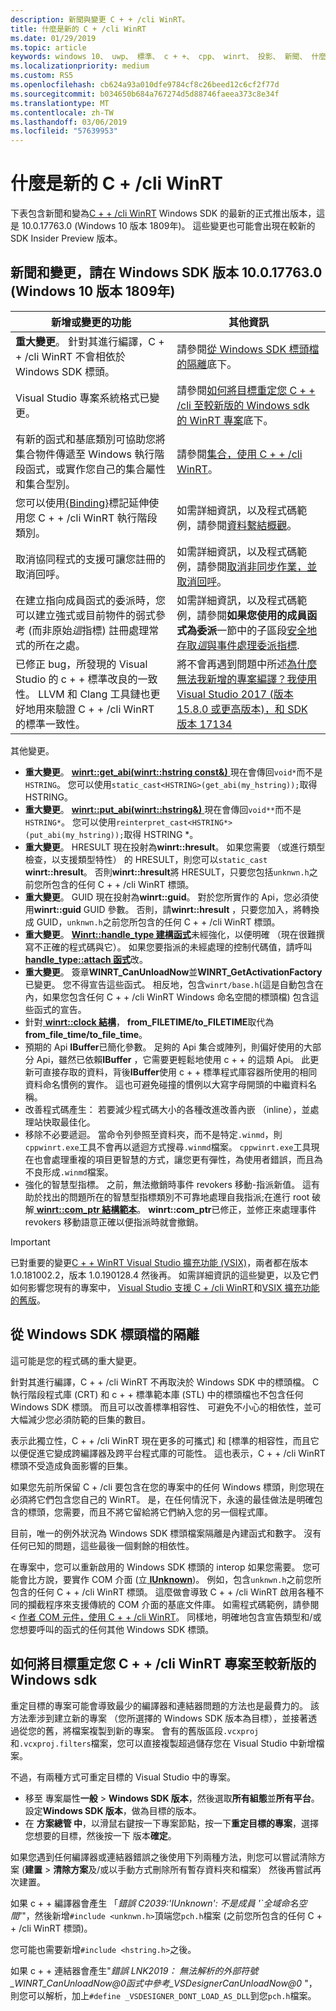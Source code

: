 ```yaml
---
description: 新聞與變更 C + + /cli WinRT。
title: 什麼是新的 C + /cli WinRT
ms.date: 01/29/2019
ms.topic: article
keywords: windows 10、 uwp、 標準、 c + +、 cpp、 winrt、 投影、 新聞、 什麼的 new
ms.localizationpriority: medium
ms.custom: RS5
ms.openlocfilehash: cb624a93a010dfe9784cf8c26beed12c6cf2f77d
ms.sourcegitcommit: b034650b684a767274d5d88746faeea373c8e34f
ms.translationtype: MT
ms.contentlocale: zh-TW
ms.lasthandoff: 03/06/2019
ms.locfileid: "57639953"
---
```

# <a name="whats-new-in-cwinrt"></a>什麼是新的 C + /cli WinRT

下表包含新聞和變為[C + + /cli WinRT](/windows/uwp/cpp-and-winrt-apis/intro-to-using-cpp-with-winrt) Windows SDK 的最新的正式推出版本，這是 10.0.17763.0 (Windows 10 版本 1809年)。 這些變更也可能會出現在較新的 SDK Insider Preview 版本。

## <a name="news-and-changes-in-windows-sdk-version-100177630-windows-10-version-1809"></a>新聞和變更，請在 Windows SDK 版本 10.0.17763.0 (Windows 10 版本 1809年)

| 新增或變更的功能 | 其他資訊 |
| - | - |
| **重大變更**。 針對其進行編譯，C + + /cli WinRT 不會相依於 Windows SDK 標頭。 | 請參閱[從 Windows SDK 標頭檔的隔離](#isolation-from-windows-sdk-header-files)底下。 |
| Visual Studio 專案系統格式已變更。 | 請參閱[如何將目標重定您 C + + /cli 至較新版的 Windows sdk 的 WinRT 專案](#how-to-retarget-your-cwinrt-project-to-a-later-version-of-the-windows-sdk)底下。 |
| 有新的函式和基底類別可協助您將集合物件傳遞至 Windows 執行階段函式，或實作您自己的集合屬性和集合型別。 | 請參閱[集合，使用 C + + /cli WinRT](collections.md)。 |
| 您可以使用[{Binding}](/windows/uwp/xaml-platform/binding-markup-extension)標記延伸使用您 C + + /cli WinRT 執行階段類別。 | 如需詳細資訊，以及程式碼範例，請參閱[資料繫結概觀](/windows/uwp/data-binding/data-binding-quickstart)。 |
| 取消協同程式的支援可讓您註冊的取消回呼。 | 如需詳細資訊，以及程式碼範例，請參閱[取消非同步作業，並取消回呼](concurrency.md#canceling-an-asychronous-operation-and-cancellation-callbacks)。 |
| 在建立指向成員函式的委派時，您可以建立強式或目前物件的弱式參考 (而非原始*這*指標) 註冊處理常式的所在之處。 | 如需詳細資訊，以及程式碼範例，請參閱**如果您使用的成員函式為委派**一節中的子區段[安全地存取*這*與事件處理委派指標](weak-references.md#safely-accessing-the-this-pointer-with-an-event-handling-delegate). |
| 已修正 bug，所發現的 Visual Studio 的 c + + 標準改良的一致性。 LLVM 和 Clang 工具鏈也更好地用來驗證 C + + /cli WinRT 的標準一致性。 | 將不會再遇到問題中所述[為什麼無法我新增的專案編譯？我使用 Visual Studio 2017 (版本 15.8.0 或更高版本)，和 SDK 版本 17134](faq.md#why-wont-my-new-project-compile-im-using-visual-studio-2017-version-1580-or-higher-and-sdk-version-17134) |

其他變更。

- **重大變更**。 [**winrt::get_abi(winrt::hstring const&)** ](/uwp/cpp-ref-for-winrt/get-abi)現在會傳回`void*`而不是`HSTRING`。 您可以使用`static_cast<HSTRING>(get_abi(my_hstring));`取得 HSTRING。
- **重大變更**。 [**winrt::put_abi(winrt::hstring&)** ](/uwp/cpp-ref-for-winrt/put-abi)現在會傳回`void**`而不是`HSTRING*`。 您可以使用`reinterpret_cast<HSTRING*>(put_abi(my_hstring));`取得 HSTRING *。
- **重大變更**。 HRESULT 現在投射為**winrt::hresult**。 如果您需要 （或進行類型檢查，以支援類型特性） 的 HRESULT，則您可以`static_cast` **winrt::hresult**。 否則**winrt::hresult**將 HRESULT，只要您包括`unknwn.h`之前您所包含的任何 C + + /cli WinRT 標頭。
- **重大變更**。 GUID 現在投射為**winrt::guid**。 對於您所實作的 Api，您必須使用**winrt::guid** GUID 參數。 否則，請**winrt::hresult** ，只要您加入，將轉換成 GUID，`unknwn.h`之前您所包含的任何 C + + /cli WinRT 標頭。
- **重大變更**。 [ **Winrt::handle_type 建構函式**](/uwp/cpp-ref-for-winrt/handle-type#handletypehandletype-constructor)未經強化，以便明確 （現在很難撰寫不正確的程式碼與它）。 如果您要指派的未經處理的控制代碼值，請呼叫[ **handle_type::attach 函式**](/uwp/cpp-ref-for-winrt/handle-type#handletypeattach-function)改。
- **重大變更**。 簽章**WINRT_CanUnloadNow**並**WINRT_GetActivationFactory**已變更。 您不得宣告這些函式。 相反地，包含`winrt/base.h`(這是自動包含在內，如果您包含任何 C + + /cli WinRT Windows 命名空間的標頭檔) 包含這些函式的宣告。
- 針對[ **winrt::clock 結構**](/uwp/cpp-ref-for-winrt/clock)， **from_FILETIME/to_FILETIME**取代為**from_file_time/to_file_time**。
- 預期的 Api **IBuffer**已簡化參數。 足夠的 Api 集合或陣列，則偏好使用的大部分 Api，雖然已依賴**IBuffer** ，它需要更輕鬆地使用 c + + 的這類 Api。 此更新可直接存取的資料，背後**IBuffer**使用 c + + 標準程式庫容器所使用的相同資料命名慣例的實作。 這也可避免碰撞的慣例以大寫字母開頭的中繼資料名稱。
- 改善程式碼產生： 若要減少程式碼大小的各種改進改善內嵌 （inline），並處理站快取最佳化。
- 移除不必要遞迴。 當命令列參照至資料夾，而不是特定`.winmd`，則`cppwinrt.exe`工具不會再以遞迴方式搜尋`.winmd`檔案。 `cppwinrt.exe`工具現在也會處理重複的項目更智慧的方式，讓您更有彈性，為使用者錯誤，而且為不良形成`.winmd`檔案。
- 強化的智慧型指標。 之前，無法撤銷時事件 revokers 移動-指派新值。 這有助於找出的問題所在的智慧型指標類別不可靠地處理自我指派;在進行 root 破解[ **winrt::com_ptr 結構範本**](/uwp/cpp-ref-for-winrt/com-ptr)。 **winrt::com_ptr**已修正，並修正來處理事件 revokers 移動語意正確以便指派時就會撤銷。

> [!IMPORTANT]
> 已對重要的變更[C + + WinRT Visual Studio 擴充功能 (VSIX)](https://aka.ms/cppwinrt/vsix)，兩者都在版本 1.0.181002.2，版本 1.0.190128.4 然後再。 如需詳細資訊的這些變更，以及它們如何影響您現有的專案中， [Visual Studio 支援 C + /cli WinRT](intro-to-using-cpp-with-winrt.md#visual-studio-support-for-cwinrt-xaml-the-vsix-extension-and-the-nuget-package)和[VSIX 擴充功能的舊版](intro-to-using-cpp-with-winrt.md#earlier-versions-of-the-vsix-extension)。

## <a name="isolation-from-windows-sdk-header-files"></a>從 Windows SDK 標頭檔的隔離

這可能是您的程式碼的重大變更。

針對其進行編譯，C + + /cli WinRT 不再取決於 Windows SDK 中的標頭檔。 C 執行階段程式庫 (CRT) 和 c + + 標準範本庫 (STL) 中的標頭檔也不包含任何 Windows SDK 標頭。 而且可以改善標準相容性、 可避免不小心的相依性，並可大幅減少您必須防範的巨集的數目。

表示此獨立性，C + + /cli WinRT 現在更多的可攜式] 和 [標準的相容性，而且它以便促進它變成跨編譯器及跨平台程式庫的可能性。 這也表示，C + + /cli WinRT 標頭不受造成負面影響的巨集。

如果您先前所保留 C + /cli 要包含在您的專案中的任何 Windows 標頭，則您現在必須將它們包含您自己的 WinRT。 是，在任何情況下，永遠的最佳做法是明確包含的標頭，您需要，而且不將它留給將它們納入您的另一個程式庫。

目前，唯一的例外狀況為 Windows SDK 標頭檔案隔離是內建函式和數字。 沒有任何已知的問題，這些最後一個剩餘的相依性。

在專案中，您可以重新啟用的 Windows SDK 標頭的 interop 如果您需要。 您可能會比方說，要實作 COM 介面 (立[ **IUnknown**](https://msdn.microsoft.com/library/windows/desktop/ms680509))。 例如，包含`unknwn.h`之前您所包含的任何 C + + /cli WinRT 標頭。 這麼做會導致 C + + /cli WinRT 啟用各種不同的攔截程序來支援傳統的 COM 介面的基底文件庫。 如需程式碼範例，請參閱 <<c0> [ 作者 COM 元件，使用 C + + /cli WinRT](author-coclasses.md)。 同樣地，明確地包含宣告類型和/或您想要呼叫的函式的任何其他 Windows SDK 標頭。

## <a name="how-to-retarget-your-cwinrt-project-to-a-later-version-of-the-windows-sdk"></a>如何將目標重定您 C + + /cli WinRT 專案至較新版的 Windows sdk

重定目標的專案可能會導致最少的編譯器和連結器問題的方法也是最費力的。 該方法牽涉到建立新的專案 （您所選擇的 Windows SDK 版本為目標），並接著透過從您的舊，將檔案複製到新的專案。 會有的舊版區段`.vcxproj`和`.vcxproj.filters`檔案，您可以直接複製超過儲存您在 Visual Studio 中新增檔案。

不過，有兩種方式可重定目標的 Visual Studio 中的專案。

- 移至 專案屬性**一般** \> **Windows SDK 版本**，然後選取**所有組態**並**所有平台**。 設定**Windows SDK 版本**，做為目標的版本。
- 在 **方案總管 中**，以滑鼠右鍵按一下專案節點，按一下**重定目標的專案**，選擇您想要的目標，然後按一下 版本**確定**。

如果您遇到任何編譯器或連結器錯誤之後使用下列兩種方法，則您可以嘗試清除方案 (**建置** > **清除方案**及/或以手動方式刪除所有暫存資料夾和檔案） 然後再嘗試再次建置。

如果 c + + 編譯器會產生 「*錯誤 C2039:'IUnknown': 不是成員 '\`全域命名空間'*"，然後新增`#include <unknwn.h>`頂端您`pch.h`檔案 (之前您所包含的任何 C + + /cli WinRT 標頭)。

您可能也需要新增`#include <hstring.h>`之後。

如果 c + + 連結器會產生"*錯誤 LNK2019： 無法解析的外部符號_WINRT_CanUnloadNow@0函式中參考_VSDesignerCanUnloadNow@0* "，則您可以解析，加上`#define _VSDESIGNER_DONT_LOAD_AS_DLL`到您`pch.h`檔案。
